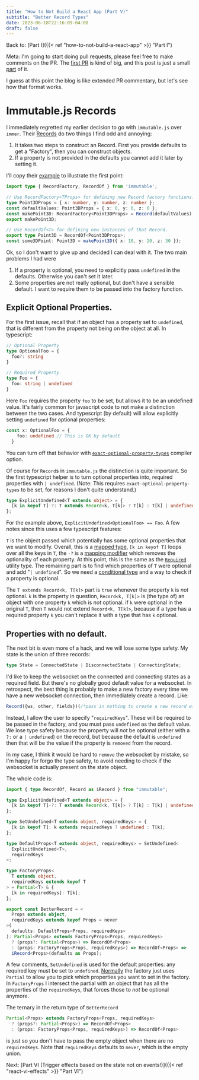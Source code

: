 ```yaml
---
title: "How to Not Build a React App (Part V)"
subtitle: "Better Record Types"
date: 2023-06-18T22:16:09-04:00
draft: false
---
```


Back to: [Part I]({{< ref "how-to-not-build-a-react-app" >}} "Part I")

Meta: I'm going to start doing pull requests, please feel free to make comments on the PR. The [first PR](https://github.com/patrickthebold/mpd-client/pull/1) is kind of big, and this post is just a small [part](https://github.com/patrickthebold/mpd-client/pull/1/files#diff-0be871a483628d519358d5ba3c621e82882d8a0ae7e1f30551c248b97e0cfb30) of it.

I guess at this point the blog is like extended PR commentary, but let's see how that format works.

# Immutable.js Records

I immediately regretted my earlier decision to go with `immutable.js` over `immer`. Their [Records](https://immutable-js.com/docs/v4.3.0/Record/) do two things I find odd and annoying:

1. It takes two steps to construct an Record. First you provide defaults to get a "Factory", then you can construct objects.
1. If a property is not provided in the defaults you cannot add it later by setting it.

I'll copy their [example]() to illustrate the first point:
```ts
import type { RecordFactory, RecordOf } from 'immutable';

// Use RecordFactory<TProps> for defining new Record factory functions.
type Point3DProps = { x: number, y: number, z: number };
const defaultValues: Point3DProps = { x: 0, y: 0, z: 0 };
const makePoint3D: RecordFactory<Point3DProps> = Record(defaultValues);
export makePoint3D;

// Use RecordOf<T> for defining new instances of that Record.
export type Point3D = RecordOf<Point3DProps>;
const some3DPoint: Point3D = makePoint3D({ x: 10, y: 20, z: 30 });
```

Ok, so I don't want to give up and decided I can deal with it. The two main problems I had were

1. If a property is optional, you need to explicitly pass `undefined` in the defaults. Otherwise you can't set it later.
1. Some properties are not really optional, but don't have a sensible default. I want to require them to be passed into the factory function.

## Explicit Optional Properties.

For the first issue, recall that if an object has a property set to `undefined`, that is different from the property not being on the object at all. In typescript:

```ts
// Optional Property
type OptionalFoo = {
  foo?: string
}

// Required Property
type Foo = {
  foo: string | undefined
}
```

Here `Foo` requires the property `foo` to be set, but allows it to be an undefined value. It's fairly common for javascript code to not make 
a distinction between the two cases. And typescript (by default) will allow explicitly setting `undefined` for optional properties:
```ts
const x: OptionalFoo = {
    foo: undefined // This is OK by default
  }
```

You can turn off that behavior with [`exact-optional-property-types`](https://devblogs.microsoft.com/typescript/announcing-typescript-4-4/#exact-optional-property-types) compiler option. 

Of course for `Record`s in `immutable.js` the distinction is quite important. So the first typescript helper is to turn optional properties into, required properties with `| undefined`. (Note: This requires `exact-optional-property-types` to be set, for reasons I don't quite understand.)

```ts
type ExplicitUndefined<T extends object> = {
  [k in keyof T]-?: T extends Record<k, T[k]> ? T[k] : T[k] | undefined;
};
```

For the example above, `ExplicitUndefined<OptionalFoo> == Foo`. A few notes since this uses a few typescript features:

`T` is the object passed which potentially has some optional properties that we want to modify. Overall, this is a [mapped type](https://www.typescriptlang.org/docs/handbook/2/mapped-types.html), `[k in keyof T]` loops over all the keys in `T`, the `-?` is a [mapping modifier](https://www.typescriptlang.org/docs/handbook/2/mapped-types.html#mapping-modifiers) which removes the optionality of each property. At this point, this is the same as the [`Required`](https://www.typescriptlang.org/docs/handbook/utility-types.html#requiredtype) utility type. The remaining part is to find which properties of `T` were optional and add "`| undefined`". So we need a [conditional type](https://www.typescriptlang.org/docs/handbook/2/conditional-types.html) and a way to check if a property is optional.

The `T extends Record<k, T[k]>` part is `true` whenever the property `k` is _not_ optional. `k` is the property in question, `Record<k, T[k]>` is (the type of) an object with one property `k` which is _not_ optional. if `k` were optional in the original `T`, then `T` would not extend `Record<k, T[k]>`, because if a type has a required property `k` you can't replace it with a type that has `k` optional.

## Properties with no default.

The next bit is even more of a hack, and we will lose some type safety. My state is the union of three records:
```ts
type State = ConnectedState | DisconnectedState | ConnectingState;
```
I'd like to keep the websocket on the connected and connecting states as a required field. But there's no globally good default value for a websocket. In retrospect, the best thing is probably to make a new factory every time we have a new websocket connection, then immediately create a record. Like:

```ts
Record({ws, other, fields})(/*pass in nothing to create a new record with defaults*/)
```

Instead, I allow the user to specify "`requiredKeys`". These will be required to be passed in the factory, and you must pass `undefined` as the default value. We lose type safety because the property will _not_ be optional (either with a `?:` or a `| undefined`) on the record, but because the default is `undefined` then that will be the value if the property is `removed` from the record.

In my case, I think it would be hard to `remove` the websocket by mistake, so I'm happy for forgo the type safety, to avoid needing to check if the websocket is actually present on the state object.

The whole code is:
```ts
import { type RecordOf, Record as iRecord } from "immutable";

type ExplicitUndefined<T extends object> = {
  [k in keyof T]-?: T extends Record<k, T[k]> ? T[k] : T[k] | undefined;
};

type SetUndefined<T extends object, requiredKeys> = {
  [k in keyof T]: k extends requiredKeys ? undefined : T[k];
};

type DefaultProps<T extends object, requiredKeys> = SetUndefined<
  ExplicitUndefined<T>,
  requiredKeys
>;

type FactoryProps<
  T extends object,
  requiredKeys extends keyof T
> = Partial<T> & {
  [k in requiredKeys]: T[k];
};

export const BetterRecord = <
  Props extends object,
  requiredKeys extends keyof Props = never
>(
  defaults: DefaultProps<Props, requiredKeys>
): Partial<Props> extends FactoryProps<Props, requiredKeys>
  ? (props?: Partial<Props>) => RecordOf<Props>
  : (props: FactoryProps<Props, requiredKeys>) => RecordOf<Props> =>
  iRecord<Props>(defaults as Props);
```

A few comments, `SetUndefined` is used for the default properties: any required key must be set to `undefined`. [Normally](https://github.com/immutable-js/immutable-js/blob/c41e7fb428c76fe9d22d0e1640af2dea71ae4051/type-definitions/immutable.d.ts#L2620) the factory just uses `Partial` to allow you to pick which properties you want to set in the factory. In `FactoryProps` I intersect the partial with an object that has all the properties of the `requiredKeys`, that forces those to _not_ be optional anymore. 

The ternary in the return type of `BetterRecord`
```ts
Partial<Props> extends FactoryProps<Props, requiredKeys>
  ? (props?: Partial<Props>) => RecordOf<Props>
  : (props: FactoryProps<Props, requiredKeys>) => RecordOf<Props>
```
is just so you don't have to pass the empty object when there are no `requiredKeys`. Note that `requiredKeys` defaults to `never`, which is the empty union.

Next: [Part VI (Trigger effects based on the state not on events!)]({{< ref "react-vi-effects" >}} "Part VI")